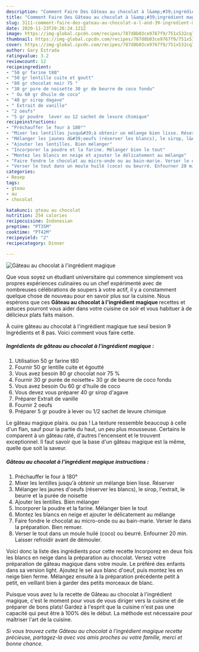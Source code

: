 ```yaml
---
description: "Comment Faire Des Gâteau au chocolat à l&amp;#39;ingrédient magique"
title: "Comment Faire Des Gâteau au chocolat à l&amp;#39;ingrédient magique"
slug: 3111-comment-faire-des-gateau-au-chocolat-a-l-and-39-ingredient-magique
date: 2020-11-23T20:26:24.121Z
image: https://img-global.cpcdn.com/recipes/787d8b03ce9767f9/751x532cq70/gateau-au-chocolat-a-lingredient-magique-photo-principale-de-la-recette.jpg
thumbnail: https://img-global.cpcdn.com/recipes/787d8b03ce9767f9/751x532cq70/gateau-au-chocolat-a-lingredient-magique-photo-principale-de-la-recette.jpg
cover: https://img-global.cpcdn.com/recipes/787d8b03ce9767f9/751x532cq70/gateau-au-chocolat-a-lingredient-magique-photo-principale-de-la-recette.jpg
author: Gary Estrada
ratingvalue: 3.2
reviewcount: 12
recipeingredient:
- "50 gr farine t80"
- "50 gr lentille cuite et goutt"
- "80 gr chocolat noir 75 "
- "30 gr pure de noisette 30 gr de beurre de coco fondu"
- " Ou 60 gr dhuile de coco"
- "40 gr sirop dagave"
- " Extrait de vanille"
- "2 oeufs"
- "5 gr poudre  lever ou 12 sachet de levure chimique"
recipeinstructions:
- "Préchauffer le four à 180°"
- "Mixer les lentilles jusqu&#39;à obtenir un mélange bien lisse. Réserver"
- "Mélanger les jaunes d&#39;oeufs (réserver les blancs), le sirop, l&#39;extrait, le beurre et la purée de noisette"
- "Ajouter les lentilles. Bien mélanger"
- "Incorporer la poudre et la farine. Mélanger bien le tout"
- "Montez les blancs en neige et ajouter le délicatement au mélange"
- "Faire fondre le chocolat au micro-onde ou au bain-marie. Verser le dans la préparation. Bien remuer."
- "Verser le tout dans un moule huilé (coco) ou beurré. Enfourner 20 min. Laisser refroidir avant de démouler."
categories:
- Resep
tags:
- gteau
- au
- chocolat

katakunci: gteau au chocolat 
nutrition: 254 calories
recipecuisine: Indonesian
preptime: "PT35M"
cooktime: "PT42M"
recipeyield: "2"
recipecategory: Dinner

---
```



![Gâteau au chocolat à l&#39;ingrédient magique](https://img-global.cpcdn.com/recipes/787d8b03ce9767f9/751x532cq70/gateau-au-chocolat-a-lingredient-magique-photo-principale-de-la-recette.jpg)

Que vous soyez un étudiant universitaire qui commence simplement vos propres expériences culinaires ou un chef expérimenté avec de nombreuses célébrations de soupers à votre actif, il y a constamment quelque chose de nouveau pour en savoir plus sur la cuisine. Nous espérons que ces <strong> Gâteau au chocolat à l&#39;ingrédient magique </strong> recettes et astuces pourront vous aider dans votre cuisine ce soir et vous habituer à de délicieux plats faits maison.

<!--inarticleads1-->

À cuire gâteau au chocolat à l&#39;ingrédient magique tue seul besion 9 Ingrédients et 8 pas. Voici comment vous faire cette.

##### Ingrédients de gâteau au chocolat à l&#39;ingrédient magique :

1. Utilisation 50 gr farine t80
1. Fournir 50 gr lentille cuite et égoutté
1. Vous avez besoin 80 gr chocolat noir 75 %
1. Fournir 30 gr purée de noisette+ 30 gr de beurre de coco fondu
1. Vous avez besoin  Ou 60 gr d&#39;huile de coco
1. Vous devez vous préparer 40 gr sirop d&#39;agave
1. Préparer  Extrait de vanille
1. Fournir 2 oeufs
1. Préparer 5 gr poudre à lever ou 1/2 sachet de levure chimique


Le gâteau magique plaira. ou pas ! La texture ressemble beaucoup à celle d&#39;un flan, sauf pour la partie du haut, un peu plus mousseuse. Certains le comparent à un gâteau raté, d&#39;autres l&#39;encensent et le trouvent exceptionnel. Il faut savoir que la base d&#39;un gâteau magique est la même, quelle que soit la saveur. 

<!--inarticleads2-->

##### Gâteau au chocolat à l&#39;ingrédient magique instructions :

1. Préchauffer le four à 180°
1. Mixer les lentilles jusqu&#39;à obtenir un mélange bien lisse. Réserver
1. Mélanger les jaunes d&#39;oeufs (réserver les blancs), le sirop, l&#39;extrait, le beurre et la purée de noisette
1. Ajouter les lentilles. Bien mélanger
1. Incorporer la poudre et la farine. Mélanger bien le tout
1. Montez les blancs en neige et ajouter le délicatement au mélange
1. Faire fondre le chocolat au micro-onde ou au bain-marie. Verser le dans la préparation. Bien remuer.
1. Verser le tout dans un moule huilé (coco) ou beurré. Enfourner 20 min. Laisser refroidir avant de démouler.


Voici donc la liste des ingrédients pour cette recette Incorporez en deux fois les blancs en neige dans la préparation au chocolat. Versez votre préparation de gâteau magique dans votre moule. Le préféré des enfants dans sa version light. Ajoutez le sel aux blanc d&#39;oeuf, puis montez les en neige bien ferme. Mélangez ensuite à la préparation précédente petit à petit, en veillant bien à garder des petits morceaux de blanc. 

<!--inarticleads1-->

<p>
Puisque vous avez lu la recette de Gâteau au chocolat à l&#39;ingrédient magique, c'est le moment pour vous de vous diriger vers la cuisine et de préparer de bons plats! Gardez à l'esprit que la cuisine n'est pas une capacité qui peut être à 100% dès le début. La méthode est nécessaire pour maîtriser l'art de la cuisine.
</p>

<p>
<i>Si vous trouvez cette Gâteau au chocolat à l&#39;ingrédient magique recette précieuse, partagez-la avec vos amis proches ou votre famille, merci et bonne chance.</i>
</p>
